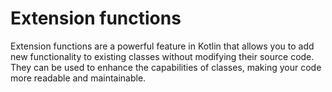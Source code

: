 # Extension functions

Extension functions are a powerful feature in Kotlin that allows you to add new functionality 
to existing classes without modifying their source code. 
They can be used to enhance the capabilities of classes, making your code more readable and maintainable.